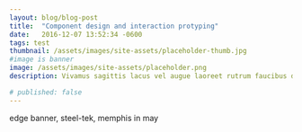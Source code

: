 ```yaml
---
layout: blog/blog-post
title:  "Component design and interaction protyping"
date:   2016-12-07 13:52:34 -0600
tags: test
thumbnail: /assets/images/site-assets/placeholder-thumb.jpg
#image is banner
image: /assets/images/site-assets/placeholder.png
description: Vivamus sagittis lacus vel augue laoreet rutrum faucibus dolor auctor. Curabitur blandit tempus porttitor.

# published: false
---
```


edge banner, steel-tek, memphis in may
